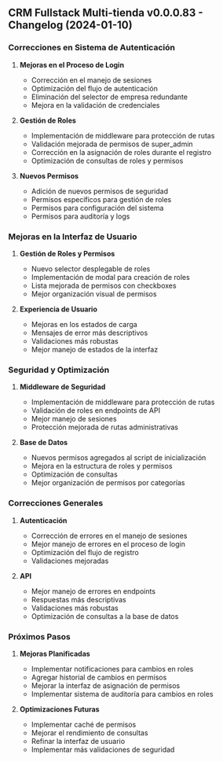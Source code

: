 ## CRM Fullstack Multi-tienda v0.0.0.83 - Changelog (2024-01-10)

### Correcciones en Sistema de Autenticación

1. **Mejoras en el Proceso de Login**
   - Corrección en el manejo de sesiones
   - Optimización del flujo de autenticación
   - Eliminación del selector de empresa redundante
   - Mejora en la validación de credenciales

2. **Gestión de Roles**
   - Implementación de middleware para protección de rutas
   - Validación mejorada de permisos de super_admin
   - Corrección en la asignación de roles durante el registro
   - Optimización de consultas de roles y permisos

3. **Nuevos Permisos**
   - Adición de nuevos permisos de seguridad
   - Permisos específicos para gestión de roles
   - Permisos para configuración del sistema
   - Permisos para auditoría y logs

### Mejoras en la Interfaz de Usuario

1. **Gestión de Roles y Permisos**
   - Nuevo selector desplegable de roles
   - Implementación de modal para creación de roles
   - Lista mejorada de permisos con checkboxes
   - Mejor organización visual de permisos

2. **Experiencia de Usuario**
   - Mejoras en los estados de carga
   - Mensajes de error más descriptivos
   - Validaciones más robustas
   - Mejor manejo de estados de la interfaz

### Seguridad y Optimización

1. **Middleware de Seguridad**
   - Implementación de middleware para protección de rutas
   - Validación de roles en endpoints de API
   - Mejor manejo de sesiones
   - Protección mejorada de rutas administrativas

2. **Base de Datos**
   - Nuevos permisos agregados al script de inicialización
   - Mejora en la estructura de roles y permisos
   - Optimización de consultas
   - Mejor organización de permisos por categorías

### Correcciones Generales

1. **Autenticación**
   - Corrección de errores en el manejo de sesiones
   - Mejor manejo de errores en el proceso de login
   - Optimización del flujo de registro
   - Validaciones mejoradas

2. **API**
   - Mejor manejo de errores en endpoints
   - Respuestas más descriptivas
   - Validaciones más robustas
   - Optimización de consultas a la base de datos

### Próximos Pasos

1. **Mejoras Planificadas**
   - Implementar notificaciones para cambios en roles
   - Agregar historial de cambios en permisos
   - Mejorar la interfaz de asignación de permisos
   - Implementar sistema de auditoría para cambios en roles

2. **Optimizaciones Futuras**
   - Implementar caché de permisos
   - Mejorar el rendimiento de consultas
   - Refinar la interfaz de usuario
   - Implementar más validaciones de seguridad